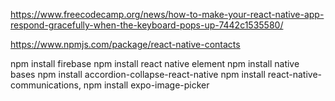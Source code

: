 https://www.freecodecamp.org/news/how-to-make-your-react-native-app-respond-gracefully-when-the-keyboard-pops-up-7442c1535580/


https://www.npmjs.com/package/react-native-contacts


npm install firebase
npm install react native element
npm install native bases 
npm install accordion-collapse-react-native
npm install react-native-communications,
npm install expo-image-picker